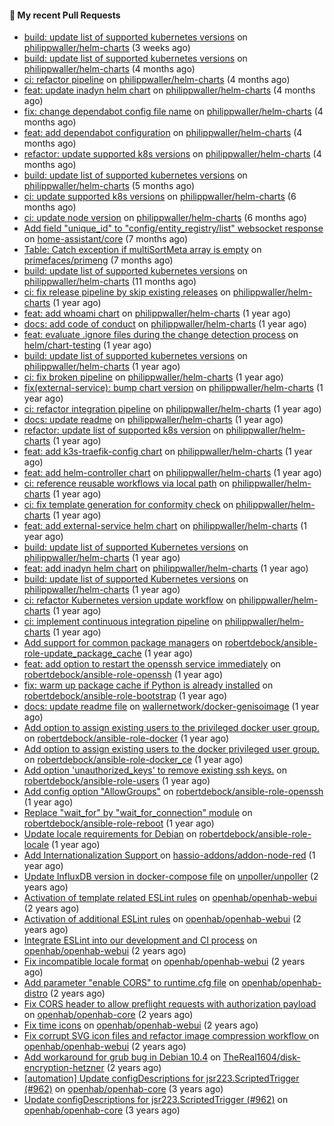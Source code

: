 #### 🔨 My recent Pull Requests

- [build: update list of supported kubernetes versions](https://github.com/philippwaller/helm-charts/pull/53) on [philippwaller/helm-charts](https://github.com/philippwaller/helm-charts) (3 weeks ago)
- [build: update list of supported kubernetes versions](https://github.com/philippwaller/helm-charts/pull/44) on [philippwaller/helm-charts](https://github.com/philippwaller/helm-charts) (4 months ago)
- [ci: refactor pipeline](https://github.com/philippwaller/helm-charts/pull/39) on [philippwaller/helm-charts](https://github.com/philippwaller/helm-charts) (4 months ago)
- [feat: update inadyn helm chart](https://github.com/philippwaller/helm-charts/pull/38) on [philippwaller/helm-charts](https://github.com/philippwaller/helm-charts) (4 months ago)
- [fix: change dependabot config file name](https://github.com/philippwaller/helm-charts/pull/32) on [philippwaller/helm-charts](https://github.com/philippwaller/helm-charts) (4 months ago)
- [feat: add dependabot configuration](https://github.com/philippwaller/helm-charts/pull/31) on [philippwaller/helm-charts](https://github.com/philippwaller/helm-charts) (4 months ago)
- [refactor: update supported k8s versions](https://github.com/philippwaller/helm-charts/pull/30) on [philippwaller/helm-charts](https://github.com/philippwaller/helm-charts) (4 months ago)
- [build: update list of supported kubernetes versions](https://github.com/philippwaller/helm-charts/pull/28) on [philippwaller/helm-charts](https://github.com/philippwaller/helm-charts) (5 months ago)
- [ci: update supported k8s versions](https://github.com/philippwaller/helm-charts/pull/27) on [philippwaller/helm-charts](https://github.com/philippwaller/helm-charts) (6 months ago)
- [ci: update node version](https://github.com/philippwaller/helm-charts/pull/26) on [philippwaller/helm-charts](https://github.com/philippwaller/helm-charts) (6 months ago)
- [Add field &#34;unique_id&#34; to &#34;config/entity_registry/list&#34; websocket response](https://github.com/home-assistant/core/pull/77476) on [home-assistant/core](https://github.com/home-assistant/core) (7 months ago)
- [Table: Catch exception if multiSortMeta array is empty](https://github.com/primefaces/primeng/pull/11869) on [primefaces/primeng](https://github.com/primefaces/primeng) (7 months ago)
- [build: update list of supported kubernetes versions](https://github.com/philippwaller/helm-charts/pull/23) on [philippwaller/helm-charts](https://github.com/philippwaller/helm-charts) (11 months ago)
- [ci: fix release pipeline by skip existing releases](https://github.com/philippwaller/helm-charts/pull/21) on [philippwaller/helm-charts](https://github.com/philippwaller/helm-charts) (1 year ago)
- [feat: add whoami chart](https://github.com/philippwaller/helm-charts/pull/20) on [philippwaller/helm-charts](https://github.com/philippwaller/helm-charts) (1 year ago)
- [docs: add code of conduct](https://github.com/philippwaller/helm-charts/pull/19) on [philippwaller/helm-charts](https://github.com/philippwaller/helm-charts) (1 year ago)
- [feat: evaluate .ignore files during the change detection process](https://github.com/helm/chart-testing/pull/411) on [helm/chart-testing](https://github.com/helm/chart-testing) (1 year ago)
- [build: update list of supported kubernetes versions](https://github.com/philippwaller/helm-charts/pull/18) on [philippwaller/helm-charts](https://github.com/philippwaller/helm-charts) (1 year ago)
- [ci: fix broken pipeline](https://github.com/philippwaller/helm-charts/pull/17) on [philippwaller/helm-charts](https://github.com/philippwaller/helm-charts) (1 year ago)
- [fix(external-service): bump chart version](https://github.com/philippwaller/helm-charts/pull/15) on [philippwaller/helm-charts](https://github.com/philippwaller/helm-charts) (1 year ago)
- [ci: refactor integration pipeline](https://github.com/philippwaller/helm-charts/pull/13) on [philippwaller/helm-charts](https://github.com/philippwaller/helm-charts) (1 year ago)
- [docs: update readme](https://github.com/philippwaller/helm-charts/pull/12) on [philippwaller/helm-charts](https://github.com/philippwaller/helm-charts) (1 year ago)
- [refactor: update list of supported k8s version](https://github.com/philippwaller/helm-charts/pull/11) on [philippwaller/helm-charts](https://github.com/philippwaller/helm-charts) (1 year ago)
- [feat: add k3s-traefik-config chart](https://github.com/philippwaller/helm-charts/pull/10) on [philippwaller/helm-charts](https://github.com/philippwaller/helm-charts) (1 year ago)
- [feat: add helm-controller chart](https://github.com/philippwaller/helm-charts/pull/9) on [philippwaller/helm-charts](https://github.com/philippwaller/helm-charts) (1 year ago)
- [ci: reference reusable workflows via local path](https://github.com/philippwaller/helm-charts/pull/8) on [philippwaller/helm-charts](https://github.com/philippwaller/helm-charts) (1 year ago)
- [ci: fix template generation for conformity check](https://github.com/philippwaller/helm-charts/pull/7) on [philippwaller/helm-charts](https://github.com/philippwaller/helm-charts) (1 year ago)
- [feat: add external-service helm chart](https://github.com/philippwaller/helm-charts/pull/6) on [philippwaller/helm-charts](https://github.com/philippwaller/helm-charts) (1 year ago)
- [build: update list of supported Kubernetes versions](https://github.com/philippwaller/helm-charts/pull/5) on [philippwaller/helm-charts](https://github.com/philippwaller/helm-charts) (1 year ago)
- [feat: add inadyn helm chart](https://github.com/philippwaller/helm-charts/pull/4) on [philippwaller/helm-charts](https://github.com/philippwaller/helm-charts) (1 year ago)
- [build: update list of supported Kubernetes versions](https://github.com/philippwaller/helm-charts/pull/3) on [philippwaller/helm-charts](https://github.com/philippwaller/helm-charts) (1 year ago)
- [ci: refactor Kubernetes version update workflow](https://github.com/philippwaller/helm-charts/pull/2) on [philippwaller/helm-charts](https://github.com/philippwaller/helm-charts) (1 year ago)
- [ci: implement continuous integration pipeline](https://github.com/philippwaller/helm-charts/pull/1) on [philippwaller/helm-charts](https://github.com/philippwaller/helm-charts) (1 year ago)
- [Add support for common package managers](https://github.com/robertdebock/ansible-role-update_package_cache/pull/1) on [robertdebock/ansible-role-update_package_cache](https://github.com/robertdebock/ansible-role-update_package_cache) (1 year ago)
- [feat: add option to restart the openssh service immediately](https://github.com/robertdebock/ansible-role-openssh/pull/11) on [robertdebock/ansible-role-openssh](https://github.com/robertdebock/ansible-role-openssh) (1 year ago)
- [fix: warm up package cache if Python is already installed](https://github.com/robertdebock/ansible-role-bootstrap/pull/57) on [robertdebock/ansible-role-bootstrap](https://github.com/robertdebock/ansible-role-bootstrap) (1 year ago)
- [docs: update readme file](https://github.com/wallernetwork/docker-genisoimage/pull/1) on [wallernetwork/docker-genisoimage](https://github.com/wallernetwork/docker-genisoimage) (1 year ago)
- [Add option to assign existing users to the privileged docker user group.](https://github.com/robertdebock/ansible-role-docker/pull/2) on [robertdebock/ansible-role-docker](https://github.com/robertdebock/ansible-role-docker) (1 year ago)
- [Add option to assign existing users to the docker privileged user group.](https://github.com/robertdebock/ansible-role-docker_ce/pull/12) on [robertdebock/ansible-role-docker_ce](https://github.com/robertdebock/ansible-role-docker_ce) (1 year ago)
- [Add option &#39;unauthorized_keys&#39; to remove existing ssh keys.](https://github.com/robertdebock/ansible-role-users/pull/19) on [robertdebock/ansible-role-users](https://github.com/robertdebock/ansible-role-users) (1 year ago)
- [Add config option &#34;AllowGroups&#34;](https://github.com/robertdebock/ansible-role-openssh/pull/10) on [robertdebock/ansible-role-openssh](https://github.com/robertdebock/ansible-role-openssh) (1 year ago)
- [Replace &#34;wait_for&#34; by &#34;wait_for_connection&#34; module](https://github.com/robertdebock/ansible-role-reboot/pull/8) on [robertdebock/ansible-role-reboot](https://github.com/robertdebock/ansible-role-reboot) (1 year ago)
- [Update locale requirements for Debian](https://github.com/robertdebock/ansible-role-locale/pull/7) on [robertdebock/ansible-role-locale](https://github.com/robertdebock/ansible-role-locale) (1 year ago)
- [Add Internationalization Support ](https://github.com/hassio-addons/addon-node-red/pull/1194) on [hassio-addons/addon-node-red](https://github.com/hassio-addons/addon-node-red) (1 year ago)
- [Update InfluxDB version in docker-compose file](https://github.com/unpoller/unpoller/pull/313) on [unpoller/unpoller](https://github.com/unpoller/unpoller) (2 years ago)
- [Activation of template related ESLint rules](https://github.com/openhab/openhab-webui/pull/905) on [openhab/openhab-webui](https://github.com/openhab/openhab-webui) (2 years ago)
- [Activation of additional ESLint rules](https://github.com/openhab/openhab-webui/pull/889) on [openhab/openhab-webui](https://github.com/openhab/openhab-webui) (2 years ago)
- [Integrate ESLint into our development and CI process](https://github.com/openhab/openhab-webui/pull/833) on [openhab/openhab-webui](https://github.com/openhab/openhab-webui) (2 years ago)
- [Fix incompatible locale format](https://github.com/openhab/openhab-webui/pull/830) on [openhab/openhab-webui](https://github.com/openhab/openhab-webui) (2 years ago)
- [Add parameter &#34;enable CORS&#34; to runtime.cfg file](https://github.com/openhab/openhab-distro/pull/1249) on [openhab/openhab-distro](https://github.com/openhab/openhab-distro) (2 years ago)
- [Fix CORS header to allow preflight requests with authorization payload](https://github.com/openhab/openhab-core/pull/1963) on [openhab/openhab-core](https://github.com/openhab/openhab-core) (2 years ago)
- [Fix time icons](https://github.com/openhab/openhab-webui/pull/312) on [openhab/openhab-webui](https://github.com/openhab/openhab-webui) (2 years ago)
- [Fix corrupt SVG icon files and refactor image compression workflow ](https://github.com/openhab/openhab-webui/pull/291) on [openhab/openhab-webui](https://github.com/openhab/openhab-webui) (2 years ago)
- [Add workaround for grub bug in Debian 10.4](https://github.com/TheReal1604/disk-encryption-hetzner/pull/25) on [TheReal1604/disk-encryption-hetzner](https://github.com/TheReal1604/disk-encryption-hetzner) (2 years ago)
- [[automation] Update configDescriptions for jsr223.ScriptedTrigger (#962)](https://github.com/openhab/openhab-core/pull/964) on [openhab/openhab-core](https://github.com/openhab/openhab-core) (3 years ago)
- [Update configDescriptions for jsr223.ScriptedTrigger (#962)](https://github.com/openhab/openhab-core/pull/963) on [openhab/openhab-core](https://github.com/openhab/openhab-core) (3 years ago)
